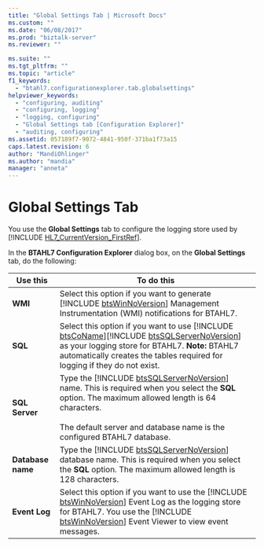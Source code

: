 ```yaml
---
title: "Global Settings Tab | Microsoft Docs"
ms.custom: ""
ms.date: "06/08/2017"
ms.prod: "biztalk-server"
ms.reviewer: ""

ms.suite: ""
ms.tgt_pltfrm: ""
ms.topic: "article"
f1_keywords: 
  - "btahl7.configurationexplorer.tab.globalsettings"
helpviewer_keywords: 
  - "configuring, auditing"
  - "configuring, logging"
  - "logging, configuring"
  - "Global Settings tab [Configuration Explorer]"
  - "auditing, configuring"
ms.assetid: 057189f7-9072-4841-950f-371ba1f73a15
caps.latest.revision: 6
author: "MandiOhlinger"
ms.author: "mandia"
manager: "anneta"
---
```

# Global Settings Tab
You use the <strong>Global Settings</strong> tab to configure the logging store used by [!INCLUDE [HL7_CurrentVersion_FirstRef](../../includes/hl7-currentversion-firstref-md.md)].  

 In the **BTAHL7 Configuration Explorer** dialog box, on the **Global Settings** tab, do the following:  


|            Use this            |                                                                                                                                                       To do this                                                                                                                                                        |
|--------------------------------|-------------------------------------------------------------------------------------------------------------------------------------------------------------------------------------------------------------------------------------------------------------------------------------------------------------------------|
|      <strong>WMI</strong>      |                                                                        Select this option if you want to generate [!INCLUDE [btsWinNoVersion](../../includes/btswinnoversion-md.md)] Management Instrumentation (WMI) notifications for BTAHL7.                                                                         |
|      <strong>SQL</strong>      | Select this option if you want to use [!INCLUDE [btsCoName](../../includes/btsconame-md.md)][!INCLUDE [btsSQLServerNoVersion](../../includes/btssqlservernoversion-md.md)] as your logging store for BTAHL7. <strong>Note:</strong>  BTAHL7 automatically creates the tables required for logging if they do not exist. |
|  <strong>SQL Server</strong>   |            Type the [!INCLUDE [btsSQLServerNoVersion](../../includes/btssqlservernoversion-md.md)] name. This is required when you select the <strong>SQL</strong> option. The maximum allowed length is 64 characters.<br /><br /> The default server and database name is the configured BTAHL7 database.             |
| <strong>Database name</strong> |                                                 Type the [!INCLUDE [btsSQLServerNoVersion](../../includes/btssqlservernoversion-md.md)] database name. This is required when you select the <strong>SQL</strong> option. The maximum allowed length is 128 characters.                                                  |
|   <strong>Event Log</strong>   |                       Select this option if you want to use the [!INCLUDE [btsWinNoVersion](../../includes/btswinnoversion-md.md)] Event Log as the logging store for BTAHL7. You use the [!INCLUDE [btsWinNoVersion](../../includes/btswinnoversion-md.md)] Event Viewer to view event messages.                       |

